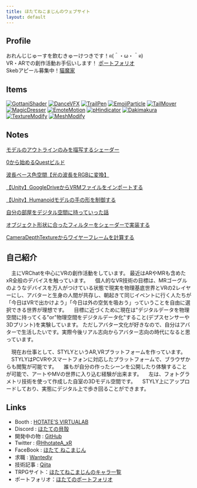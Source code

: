 ```yaml
---
title: ほたてねこまじんのウェブサイト
layout: default
---
```


## Profile
 おれんじじゅーすを飲むきゅーけつきです！ฅ(＾・ω・＾ฅ)   
 VR・ARでの創作活動お手伝いします！ [ポートフォリオ](https://work.hhotatea.com)  
 Skebアピール募集中！[猫魔家](https://charas.hhotatea.com)  

## Items
[![GottaniShader](images/item00.png)](items/GottaniShader.md) [![DanceVFX](images/item01.png)](items/DanceVFX.md) [![TrailPen](images/item02.png)](items/TrailPen.md) [![EmojiParticle](images/item03.png)](items/EmojiParticle.md) [![TailMover](images/item04.png)](items/TailMover.md) [![MagicDresser](images/item05.png)](items/MagicDresser.md) [![EmoteMotion](images/item06.png)](items/EmoteMotion.md) [![pHindicator](images/item07.png)](items/pHindicator.md) [![Dakimakura](images/item08.png)](items/Dakimakura.md) [![TextureModify](images/item09.png)](items/TextureModify.md) [![MeshModify](images/item10.png)](items/MeshModify.md)

## Notes
[モデルのアウトラインのみを描写するシェーダー](_posts/blog01.md)  

[0から始めるQuestビルド](_posts/blog02.md)  

[波長ベース色空間【光の波長をRGBに変換】](_posts/blog03.md)  

[【Unity】GoogleDriveからVRMファイルをインポートする](_posts/blog04.md)  

[【Unity】Humanoidモデルの手の形を制御する](_posts/blog05.md)  

[自分の部屋をデジタル空間に持っていった話](_posts/blog06.md)  

[オブジェクト形状に合ったフィルターをシェーダーで実装する](_posts/blog07.md)  

[CameraDepthTextureからワイヤーフレームを計算する](_posts/blog08.md)  

## 自己紹介
　主にVRChatを中心にVRの創作活動をしています。 最近はARやMRも含めたxR全般のデバイスを触っています。
　個人的なVR技術の目標は、MRゴーグルのようなデバイスを万人がつけている状態で現実を物理基底世界とVRの2レイヤーにし、アバターと生身の人間が共存し、朝起きて同じイベントに行く人たちが「今日はVRで出かけよう」「今日は外の空気を吸おう」っていうことを自由に選択できる世界が理想です。
　目標に近づくために現在は"デジタルデータを物理空間に持ってくる"or"物理空間をデジタルデータ化"すること(デプスセンサーや3Dプリント)を実験しています。 ただしアバター文化が好きなので、自分はアバターで生活したいです。実際今後リアル志向からアバター志向の時代になると思っています。

　現在お仕事として、STYLYというAR,VRプラットフォームを作っています。
　STYLYはPCVRやスマートフォンに対応したプラットフォームで、ブラウザからも閲覧が可能です。
　誰もが自分の作ったシーンを公開したり体験することが可能で、アートやMVの世界に入り込む経験が出来ます。
　左は、フォトグラメトリ技術を使って作成した自室の3Dモデル空間です。
　STYLY上にアップロードしており、実態にデジタル上で歩き回ることができます。 

## Links
- Booth : [HOTATE’S VIRTUALAB](https://hhotatea.booth.pm/)
- Discord : [ほたての貝殻](https://discord.gg/G6fMeAEutg)
- 開発中の物 : [GitHub](https://github.com/HhotateA)
- Twitter : [@HhotateA_xR](https://twitter.com/HhotateA_xR)
- FaceBook : [ほたて ねこまじん](https://www.facebook.com/HhotateA)
- 求職 : [Wantedly](https://www.wantedly.com/users/104624003)
- 技術記事 : [Qiita](https://qiita.com/HhotateA)
- TRPGサイト：[ほたてねこまじんのキャラ一覧](https://charas.hhotatea.com/)
- ポートフォリオ：[ほたてのポートフォリオ](https://work.hhotatea.com/)